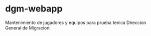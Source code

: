 # dgm-webapp
Mantenimiento de jugadores y equipos para prueba tenica Direccion General de Migracion.
